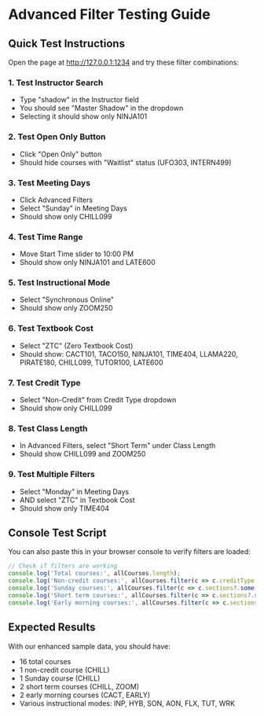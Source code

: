 # Advanced Filter Testing Guide

## Quick Test Instructions

Open the page at http://127.0.0.1:1234 and try these filter combinations:

### 1. Test Instructor Search
- Type "shadow" in the Instructor field
- You should see "Master Shadow" in the dropdown
- Selecting it should show only NINJA101

### 2. Test Open Only Button
- Click "Open Only" button
- Should hide courses with "Waitlist" status (UFO303, INTERN499)

### 3. Test Meeting Days
- Click Advanced Filters
- Select "Sunday" in Meeting Days
- Should show only CHILL099

### 4. Test Time Range
- Move Start Time slider to 10:00 PM
- Should show only NINJA101 and LATE600

### 5. Test Instructional Mode
- Select "Synchronous Online"
- Should show only ZOOM250

### 6. Test Textbook Cost
- Select "ZTC" (Zero Textbook Cost)
- Should show: CACT101, TACO150, NINJA101, TIME404, LLAMA220, PIRATE180, CHILL099, TUTOR100, LATE600

### 7. Test Credit Type
- Select "Non-Credit" from Credit Type dropdown
- Should show only CHILL099

### 8. Test Class Length
- In Advanced Filters, select "Short Term" under Class Length
- Should show CHILL099 and ZOOM250

### 9. Test Multiple Filters
- Select "Monday" in Meeting Days
- AND select "ZTC" in Textbook Cost
- Should show only TIME404

## Console Test Script

You can also paste this in your browser console to verify filters are loaded:

```javascript
// Check if filters are working
console.log('Total courses:', allCourses.length);
console.log('Non-credit courses:', allCourses.filter(c => c.creditType === 'NC').map(c => c.subj));
console.log('Sunday courses:', allCourses.filter(c => c.sections?.some(s => s.days?.includes('U'))).map(c => c.subj));
console.log('Short term courses:', allCourses.filter(c => c.sections?.some(s => s.length === 'Short Term')).map(c => c.subj));
console.log('Early morning courses:', allCourses.filter(c => c.sections?.some(s => s.startTime && s.startTime < '07:00')).map(c => c.subj));
```

## Expected Results

With our enhanced sample data, you should have:
- 16 total courses
- 1 non-credit course (CHILL)
- 1 Sunday course (CHILL)
- 2 short term courses (CHILL, ZOOM)
- 2 early morning courses (CACT, EARLY)
- Various instructional modes: INP, HYB, SON, AON, FLX, TUT, WRK